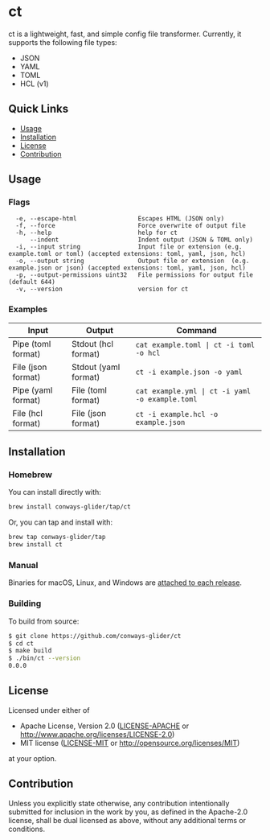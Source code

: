 # ct

ct is a lightweight, fast, and simple config file transformer. Currently, it supports the following file types:

- JSON
- YAML
- TOML
- HCL (v1)

## Quick Links

- [Usage](#usage)
- [Installation](#installation)
- [License](#license)
- [Contribution](#contribution)

## Usage

### Flags

```text
  -e, --escape-html                 Escapes HTML (JSON only)
  -f, --force                       Force overwrite of output file
  -h, --help                        help for ct
      --indent                      Indent output (JSON & TOML only)
  -i, --input string                Input file or extension (e.g. example.toml or toml) (accepted extensions: toml, yaml, json, hcl)
  -o, --output string               Output file or extension  (e.g. example.json or json) (accepted extensions: toml, yaml, json, hcl)
  -p, --output-permissions uint32   File permissions for output file (default 644)
  -v, --version                     version for ct
```

### Examples

| Input              | Output               | Command                                         |
|--------------------|----------------------|-------------------------------------------------|
| Pipe (toml format) | Stdout (hcl format)  | `cat example.toml \| ct -i toml -o hcl`        |
| File (json format) | Stdout (yaml format) | `ct -i example.json -o yaml`                    |
| Pipe (yaml format) | File (toml format)   | `cat example.yml \| ct -i yaml -o example.toml` |
| File (hcl format)  | File (json format)   | `ct -i example.hcl -o example.json`            |

## Installation

### Homebrew

You can install directly with:

```bash
brew install conways-glider/tap/ct
```

Or, you can tap and install with:

```bash
brew tap conways-glider/tap
brew install ct
```

### Manual

Binaries for macOS, Linux, and Windows are [attached to each release](https://github.com/conways-glider/ct/releases).

### Building

To build from source:

```bash
$ git clone https://github.com/conways-glider/ct
$ cd ct
$ make build
$ ./bin/ct --version
0.0.0
```

## License

Licensed under either of

- Apache License, Version 2.0 ([LICENSE-APACHE](LICENSE-APACHE) or <http://www.apache.org/licenses/LICENSE-2.0>)
- MIT license ([LICENSE-MIT](LICENSE-MIT) or <http://opensource.org/licenses/MIT>)

at your option.

## Contribution

Unless you explicitly state otherwise, any contribution intentionally submitted
for inclusion in the work by you, as defined in the Apache-2.0 license, shall be
dual licensed as above, without any additional terms or conditions.
